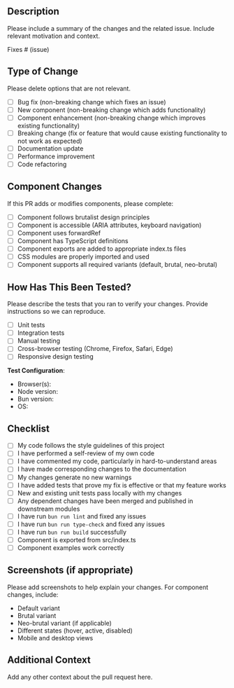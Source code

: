 ## Description

Please include a summary of the changes and the related issue. Include relevant motivation and context.

Fixes # (issue)

## Type of Change

Please delete options that are not relevant.

- [ ] Bug fix (non-breaking change which fixes an issue)
- [ ] New component (non-breaking change which adds functionality)
- [ ] Component enhancement (non-breaking change which improves existing functionality)
- [ ] Breaking change (fix or feature that would cause existing functionality to not work as expected)
- [ ] Documentation update
- [ ] Performance improvement
- [ ] Code refactoring

## Component Changes

If this PR adds or modifies components, please complete:

- [ ] Component follows brutalist design principles
- [ ] Component is accessible (ARIA attributes, keyboard navigation)
- [ ] Component uses forwardRef
- [ ] Component has TypeScript definitions
- [ ] Component exports are added to appropriate index.ts files
- [ ] CSS modules are properly imported and used
- [ ] Component supports all required variants (default, brutal, neo-brutal)

## How Has This Been Tested?

Please describe the tests that you ran to verify your changes. Provide instructions so we can reproduce.

- [ ] Unit tests
- [ ] Integration tests
- [ ] Manual testing
- [ ] Cross-browser testing (Chrome, Firefox, Safari, Edge)
- [ ] Responsive design testing

**Test Configuration**:
- Browser(s):
- Node version:
- Bun version:
- OS:

## Checklist

- [ ] My code follows the style guidelines of this project
- [ ] I have performed a self-review of my own code
- [ ] I have commented my code, particularly in hard-to-understand areas
- [ ] I have made corresponding changes to the documentation
- [ ] My changes generate no new warnings
- [ ] I have added tests that prove my fix is effective or that my feature works
- [ ] New and existing unit tests pass locally with my changes
- [ ] Any dependent changes have been merged and published in downstream modules
- [ ] I have run `bun run lint` and fixed any issues
- [ ] I have run `bun run type-check` and fixed any issues
- [ ] I have run `bun run build` successfully
- [ ] Component is exported from src/index.ts
- [ ] Component examples work correctly

## Screenshots (if appropriate)

Please add screenshots to help explain your changes. For component changes, include:
- Default variant
- Brutal variant
- Neo-brutal variant (if applicable)
- Different states (hover, active, disabled)
- Mobile and desktop views

## Additional Context

Add any other context about the pull request here.